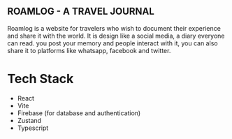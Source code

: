 ## ROAMLOG - A TRAVEL JOURNAL

Roamlog is a website for travelers who wish to document their experience and share it with the world. It is design like a social media, a diary everyone can read. you post your memory and people interact with it, you can also share it to platforms like whatsapp, facebook and twitter.

# Tech Stack
- React
- Vite
- Firebase (for database and authentication)
- Zustand
- Typescript